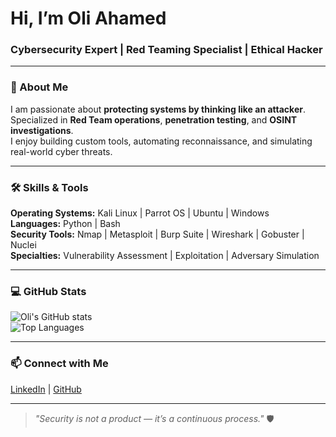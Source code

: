 #  Hi, I’m Oli Ahamed

### Cybersecurity Expert | Red Teaming Specialist | Ethical Hacker

---

### 🔹 About Me
I am passionate about **protecting systems by thinking like an attacker**.  
Specialized in **Red Team operations**, **penetration testing**, and **OSINT investigations**.  
I enjoy building custom tools, automating reconnaissance, and simulating real-world cyber threats.

---

### 🛠 Skills & Tools
**Operating Systems:** Kali Linux | Parrot OS | Ubuntu | Windows  
**Languages:** Python | Bash  
**Security Tools:** Nmap | Metasploit | Burp Suite | Wireshark | Gobuster | Nuclei  
**Specialties:** Vulnerability Assessment | Exploitation | Adversary Simulation

---

### 💻 GitHub Stats
![Oli's GitHub stats](https://github-readme-stats.vercel.app/api?username=Oli-cpu815&show_icons=true&theme=radical)  
![Top Languages](https://github-readme-stats.vercel.app/api/top-langs/?username=Oli-cpu815&layout=compact&theme=radical)

---

### 📫 Connect with Me
[LinkedIn](https://www.linkedin.com/in/oli-ahamed-forhad/) | [GitHub](https://github.com/Oli-cpu815)  

---

> *"Security is not a product — it’s a continuous process."* 🛡






